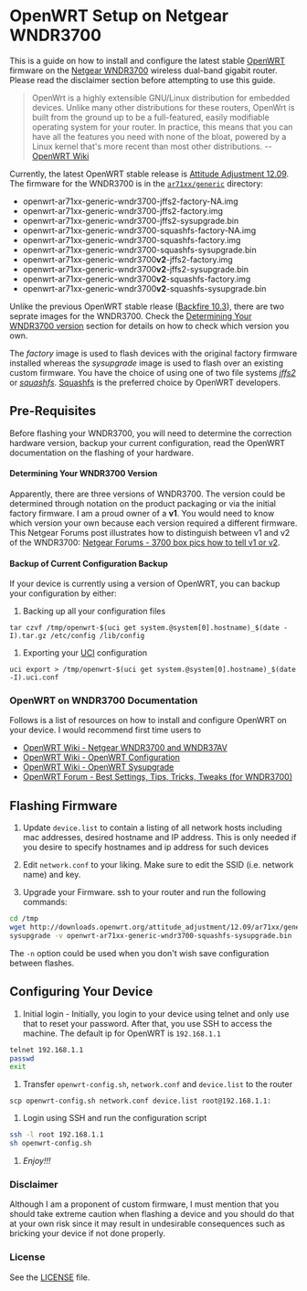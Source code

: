 # OpenWRT Setup on Netgear WNDR3700

This is a guide on how to install and configure the latest stable [OpenWRT](https://openwrt.org/) firmware on the [Netgear WNDR3700](http://www.netgear.com/home/products/wirelessrouters/high-performance/WNDR3700.aspx) wireless dual-band gigabit router. Please read the disclaimer section before attempting to use this guide.

> OpenWrt is a highly extensible GNU/Linux distribution for embedded devices. Unlike many other distributions for these routers, OpenWrt is built from the ground up to be a full-featured, easily modifiable operating system for your router. In practice, this means that you can have all the features you need with none of the bloat, powered by a Linux kernel that's more recent than most other distributions.
-- [OpenWRT Wiki](http://wiki.openwrt.org/about/start)

Currently, the latest OpenWRT stable release is [Attitude Adjustment 12.09](http://downloads.openwrt.org/attitude_adjustment/12.09/). The firmware for the WNDR3700 is in the [`ar71xx/generic`](http://downloads.openwrt.org/attitude_adjustment/12.09/ar71xx/generic/) directory:
  + openwrt-ar71xx-generic-wndr3700-jffs2-factory-NA.img
  + openwrt-ar71xx-generic-wndr3700-jffs2-factory.img
  + openwrt-ar71xx-generic-wndr3700-jffs2-sysupgrade.bin
  + openwrt-ar71xx-generic-wndr3700-squashfs-factory-NA.img
  + openwrt-ar71xx-generic-wndr3700-squashfs-factory.img
  + openwrt-ar71xx-generic-wndr3700-squashfs-sysupgrade.bin
  + openwrt-ar71xx-generic-wndr3700**v2**-jffs2-factory.img
  + openwrt-ar71xx-generic-wndr3700**v2**-jffs2-sysupgrade.bin
  + openwrt-ar71xx-generic-wndr3700**v2**-squashfs-factory.img
  + openwrt-ar71xx-generic-wndr3700**v2**-squashfs-sysupgrade.bin

Unlike the previous OpenWRT stable rlease ([Backfire 10.3](http://downloads.openwrt.org/backfire/10.03.1/)), there are two seprate images for the WNDR3700. Check the [Determining Your WNDR3700 version](#determining-your-wndr3700-version) section for details on how to check which version you own.

The _factory_ image is used to flash devices with the original factory firmware installed whereas the _sysupgrade_ image is used to flash over an existing custom firmware. You have the choice of using one of two file systems [_jffs2_](http://wiki.openwrt.org/doc/techref/filesystems#jffs2) or [_squashfs_](http://wiki.openwrt.org/doc/techref/filesystems#squashfs). [Squashfs](http://wiki.openwrt.org/doc/techref/filesystems#squashfs) is the preferred choice by OpenWRT developers.

## Pre-Requisites
Before flashing your WNDR3700, you will need to determine the correction hardware version, backup your current configuration, read the OpenWRT documentation on the flashing of your hardware.

#### Determining Your WNDR3700 Version
Apparently, there are three versions of WNDR3700. The version could be determined through notation on the product packaging or via the initial factory firmware. I am a proud owner of a **v1**. You would need to know which version your own because each version required a different firmware. This Netgear Forums post illustrates how to distinguish between v1 and v2 of the WNDR3700: [Netgear Forums - 3700 box pics how to tell v1 or v2](http://forum1.netgear.com/showthread.php?t=62784).

#### Backup of Current Configuration Backup
If your device is currently using a version of OpenWRT, you can backup your configuration by either:

1. Backing up all your configuration files
```
tar czvf /tmp/openwrt-$(uci get system.@system[0].hostname)_$(date -I).tar.gz /etc/config /lib/config
```

1. Exporting your [UCI](http://wiki.openwrt.org/doc/uci) configuration
```
uci export > /tmp/openwrt-$(uci get system.@system[0].hostname)_$(date -I).uci.conf
```

### OpenWRT on WNDR3700 Documentation
Follows is a list of resources on how to install and configure OpenWRT on your device. I would recommend first time users to 
+ [OpenWRT Wiki - Netgear WNDR3700 and WNDR37AV](http://wiki.openwrt.org/toh/netgear/wndr3700)
+ [OpenWRT Wiki - OpenWRT Configuration](http://wiki.openwrt.org/doc/howto/basic.config)
+ [OpenWRT Wiki - OpenWRT Sysupgrade](http://wiki.openwrt.org/doc/howto/generic.sysupgrade)
+ [OpenWRT Forum - Best Settings, Tips, Tricks, Tweaks (for WNDR3700)](https://forum.openwrt.org/viewtopic.php?id=34062)

## Flashing Firmware
1. Update `device.list` to contain a listing of all network hosts including mac addresses, desired hostname and IP address. This is only needed if you desire to specify hostnames and ip address for such devices

1. Edit `network.conf` to your liking. Make sure to edit the SSID (i.e. network name) and key.

1. Upgrade your Firmware. ssh to your router and run the following commands:
```bash
cd /tmp
wget http://downloads.openwrt.org/attitude_adjustment/12.09/ar71xx/generic/openwrt-ar71xx-generic-wndr3700-squashfs-sysupgrade.bin
sysupgrade -v openwrt-ar71xx-generic-wndr3700-squashfs-sysupgrade.bin
```
The `-n` option could be used when you don't wish save configuration between flashes.

## Configuring Your Device
1. Initial login - Initially, you login to your device using telnet and only use that to reset your password. After that, you use SSH to access the machine. The default ip for OpenWRT is `192.168.1.1`
```bash
telnet 192.168.1.1
passwd
exit
```

1. Transfer `openwrt-config.sh`, `network.conf` and `device.list` to the router
```
scp openwrt-config.sh network.conf device.list root@192.168.1.1:
```

1. Login using SSH and run the configuration script
```bash
ssh -l root 192.168.1.1
sh openwrt-config.sh
```

1. *Enjoy!!!*

### Disclaimer
Although I am a proponent of custom firmware, I must mention that you should take extreme caution when flashing a device and you should do that at your own risk since it may result in undesirable consequences such as bricking your device if not done properly.

### License
See the [LICENSE](https://raw.github.com/alghanmi/openwrt_netgear-wndr3700/master/LICENSE) file.
